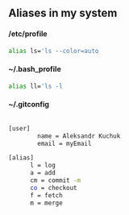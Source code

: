 ## Aliases in my system

#### /etc/profile
```sh
alias ls='ls --color=auto
```

#### ~/.bash_profile
```sh
alias ll='ls -l
```

#### ~/.gitconfig
```sh

[user]
        name = Aleksandr Kuchuk
        email = myEmail

[alias]
      l = log
      a = add
      cm = commit -m
      co = checkout
      f = fetch
      m = merge
```
